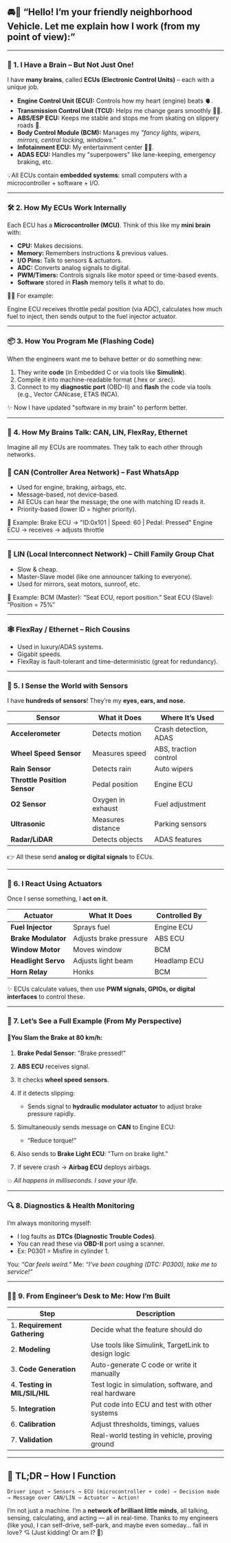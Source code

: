## 🚘💬 “Hello! I’m your friendly neighborhood Vehicle. Let me explain how I work (from my point of view):”

---

### 🧠 1. **I Have a Brain – But Not Just One!**

I have **many brains**, called **ECUs (Electronic Control Units)** – each with a unique job.

* **Engine Control Unit (ECU):** Controls how my heart (engine) beats 🫀.
* **Transmission Control Unit (TCU):** Helps me change gears smoothly 🚗💨.
* **ABS/ESP ECU:** Keeps me stable and stops me from skating on slippery roads 🛞.
* **Body Control Module (BCM):** Manages my *"fancy lights, wipers, mirrors, central locking, windows."*
* **Infotainment ECU:** My entertainment center 🎵😎.
* **ADAS ECU:** Handles my "superpowers" like lane-keeping, emergency braking, etc.

 💡All ECUs contain **embedded systems**: small computers with a microcontroller + software + I/O.

---

### 🛠️ 2. **How My ECUs Work Internally**

Each ECU has a **Microcontroller (MCU)**. Think of this like my **mini brain** with:

* **CPU:** Makes decisions.
* **Memory:** Remembers instructions & previous values.
* **I/O Pins:** Talk to sensors & actuators.
* **ADC:** Converts analog signals to digital.
* **PWM/Timers:** Controls signals like motor speed or time-based events.
* **Software** stored in **Flash** memory tells it what to do.

🧠🧾 For example:

 Engine ECU receives throttle pedal position (via ADC), calculates how much fuel to inject, then sends output to the fuel injector actuator.

---

### 📦 3. **How You Program Me (Flashing Code)**

When the engineers want me to behave better or do something new:

1. They write **code** (in Embedded C or via tools like **Simulink**).
2. Compile it into machine-readable format (.hex or .srec).
3. Connect to my **diagnostic port** (OBD-II) and **flash** the code via tools (e.g., Vector CANcase, ETAS INCA).

✨ Now I have updated "software in my brain" to perform better.

---

### 📡 4. **How My Brains Talk: CAN, LIN, FlexRay, Ethernet**

 Imagine all my ECUs are roommates. They talk to each other through networks.

### 🍕 **CAN (Controller Area Network)** – Fast WhatsApp

* Used for engine, braking, airbags, etc.
* Message-based, not device-based.
* All ECUs can hear the message; the one with matching ID reads it.
* Priority-based (lower ID = higher priority).

📨 Example:
Brake ECU → "ID:0x101 | Speed: 60 | Pedal: Pressed"
Engine ECU → receives → adjusts throttle

---

### 🧃 **LIN (Local Interconnect Network)** – Chill Family Group Chat

* Slow & cheap.
* Master-Slave model (like one announcer talking to everyone).
* Used for mirrors, seat motors, sunroof, etc.

📨 Example:
BCM (Master): “Seat ECU, report position.”
Seat ECU (Slave): “Position = 75%”

---

### 🕸️ **FlexRay / Ethernet** – Rich Cousins

* Used in luxury/ADAS systems.
* Gigabit speeds.
* FlexRay is fault-tolerant and time-deterministic (great for redundancy).

---

### 👀 5. **I Sense the World with Sensors**

I have **hundreds of sensors**! They’re my **eyes, ears, and nose.**

| Sensor                       | What it Does      | Where It’s Used       |
| ---------------------------- | ----------------- | --------------------- |
| **Accelerometer**            | Detects motion    | Crash detection, ADAS |
| **Wheel Speed Sensor**       | Measures speed    | ABS, traction control |
| **Rain Sensor**              | Detects rain      | Auto wipers           |
| **Throttle Position Sensor** | Pedal position    | Engine ECU            |
| **O2 Sensor**                | Oxygen in exhaust | Fuel adjustment       |
| **Ultrasonic**               | Measures distance | Parking sensors       |
| **Radar/LiDAR**              | Detects objects   | ADAS features         |

👉 All these send **analog or digital signals** to ECUs.

---

### 💪 6. **I React Using Actuators**

Once I sense something, I **act on it.**

| Actuator            | What It Does           | Controlled By |
| ------------------- | ---------------------- | ------------- |
| **Fuel Injector**   | Sprays fuel            | Engine ECU    |
| **Brake Modulator** | Adjusts brake pressure | ABS ECU       |
| **Window Motor**    | Moves window           | BCM           |
| **Headlight Servo** | Adjusts light beam     | Headlamp ECU  |
| **Horn Relay**      | Honks                  | BCM           |

✨ ECUs calculate values, then use **PWM signals, GPIOs, or digital interfaces** to control these.

---

### 🔄 7. **Let’s See a Full Example (From My Perspective)**

#### 🚦You Slam the Brake at 80 km/h:

1. **Brake Pedal Sensor**: "Brake pressed!"
2. **ABS ECU** receives signal.
3. It checks **wheel speed sensors**.
4. If it detects slipping:

   * Sends signal to **hydraulic modulator actuator** to adjust brake pressure rapidly.
5. Simultaneously sends message on **CAN** to Engine ECU:

   * “Reduce torque!”
6. Also sends to **Brake Light ECU**: "Turn on brake light."
7. If severe crash → **Airbag ECU** deploys airbags.

💥 *All happens in milliseconds. I save your life.*

---

### 🔍 8. **Diagnostics & Health Monitoring**

I’m always monitoring myself:

* I log faults as **DTCs (Diagnostic Trouble Codes)**.
* You can read these via **OBD-II** port using a scanner.
* Ex: P0301 = Misfire in cylinder 1.

 You: *“Car feels weird.”*
 Me: *“I’ve been coughing (DTC: P0300), take me to service!”*

---

### 🧑‍💻 9. **From Engineer’s Desk to Me: How I’m Built**

| Step                          | Description                                           |
| ----------------------------- | ----------------------------------------------------- |
| 1. **Requirement Gathering**  | Decide what the feature should do                     |
| 2. **Modeling**               | Use tools like Simulink, TargetLink to design logic   |
| 3. **Code Generation**        | Auto-generate C code or write it manually             |
| 4. **Testing in MIL/SIL/HIL** | Test logic in simulation, software, and real hardware |
| 5. **Integration**            | Put code into ECU and test with other systems         |
| 6. **Calibration**            | Adjust thresholds, timings, values                    |
| 7. **Validation**             | Real-world testing in vehicle, proving ground         |

---

## 🏁 TL;DR – How I Function

```text
Driver input → Sensors → ECU (microcontroller + code) → Decision made → Message over CAN/LIN → Actuator → Action!
```

I’m not just a machine. I’m a **network of brilliant little minds**, all talking, sensing, calculating, and acting — all in real-time.
Thanks to my engineers (like you), I can self-drive, self-park, and maybe even someday… fall in love? 💘 (Just kidding! Or am I? 🤖)
